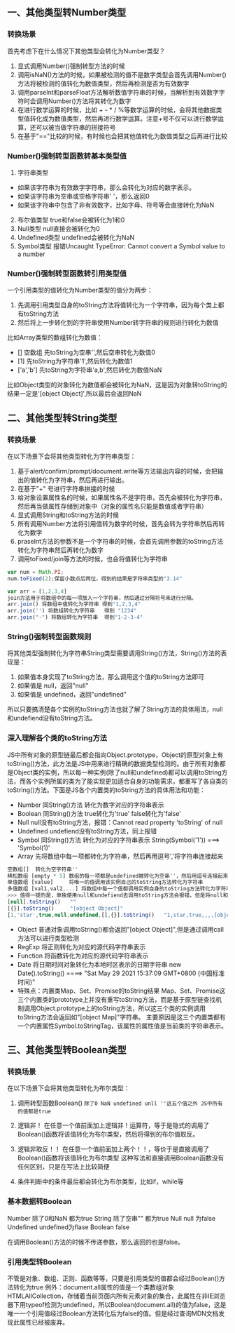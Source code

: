 ## 一、其他类型转Number类型

### 转换场景
首先考虑下在什么情况下其他类型会转化为Number类型？
1. 显式调用Number()强制转型方法的时候
2. 调用isNaN()方法的时候，如果被检测的值不是数字类型会首先调用Number()方法将被检测的值转化为数值类型，然后再检测是否为有效数字
3. 调用parseInt和parseFloat方法解析数值字符串的时候，当解析到有效数字字符时会调用Number()方法将其转化为数字
4. 在进行数学运算的时候，比如 + - * / %等数学运算的时候，会将其他数据类型值转化成为数值类型，然后再进行数学运算。注意+号不仅可以进行数学运算，还可以被当做字符串的拼接符号
5. 在基于"=="比较的时候，有时候也会把其他值转化为数值类型之后再进行比较

### Number()强制转型函数转基本类型值
1. 字符串类型
+ 如果该字符串为有效数字字符串，那么会转化为对应的数字表示。
+ 如果该字符串为空串或空格字符串' '，那么返回0
+ 如果该字符串中包含了非有效数字，比如字母、符号等会直接转化为NaN

2. 布尔值类型 true和false会被转化为1和0
3. Null类型 null直接会被转化为0
4. Undefined类型 undefined会被转化为NaN
5. Symbol类型 报错Uncaught TypeError: Cannot convert a Symbol value to a number

### Number()强制转型函数转引用类型值
一个引用类型的值转化为Number类型的值分为两步：
1. 先调用引用类型自身的toString方法将值转化为一个字符串，因为每个类上都有toString方法
2. 然后将上一步转化到的字符串使用Number转字符串的规则进行转化为数值

比如Array类型的数组转化为数值：
+ [] 空数组 先toString为空串'',然后空串转化为数值0
+ [1] 先toString为字符串'1',然后转化为数值1
+ ['a','b'] 先toString为字符串'a,b',然后转化为数值NaN

比如Object类型的对象转化为数值都会被转化为NaN，这是因为对象转toString的结果一定是'[object Object]',所以最后会返回NaN


## 二、其他类型转String类型
### 转换场景
在以下场景下会将其他类型转化为字符串类型：
1. 基于alert/confirm/prompt/document.write等方法输出内容的时候，会把输出的值转化为字符串，然后再进行输出。
2. 在基于"+" 号进行字符串拼接的时候
3. 给对象设置属性名的时候，如果属性名不是字符串，首先会被转化为字符串，然后再当做属性存储到对象中（对象的属性名只能是数值或者字符串）
4. 显式调用String和toString方法的时候
5. 所有调用Number方法将引用值转为数字的时候，首先会转为字符串然后再转化为数字
6. praseInt方法的参数不是一个字符串的时候，会首先调用参数的toString方法转化为字符串然后再转化为数字
7. 调用toFixed/join等方法的时候，也会将值转化为字符串
```js
var num = Math.PI;
num.toFixed(2);保留小数点后两位，得到的结果是字符串类型的"3.14"

var arr = [1,2,3,4]
join方法用于将数组中的每一项放入一个字符串，然后通过分隔符号来进行分隔。
arr.join() 将数组中值转化为字符串 得到"1,2,3,4"
arr.join('') 将数组转化为字符串   得到 "1234" 
arr.join("-") 将数组转化为字符串  得到"1-2-3-4"
```

### String()强制转型函数规则
将其他类型强制转化为字符串String类型需要调用String()方法，String()方法的表现是：
1. 如果值本身实现了toString方法，那么调用这个值的toString方法即可
2. 如果值是 null，返回"null"
3. 如果值是 undefined，返回"undefined"

所以只要搞清楚各个实例的toString方法也就了解了String方法的具体用法，null和undefiend没有toString方法。
### 深入理解各个类的toString方法
JS中所有对象的原型链最后都会指向Object.prototype，Object的原型对象上有toString()方法，此方法是JS中用来进行精确的数据类型检测的。由于所有对象都是Object类的实例，所以每一种实例(除了null和undefined)都可以调用toString方法，而各个实例所属的类为了能实现更加适合自身的功能需求，都重写了各自类的toString()方法。下面是JS各个内置类的toString方法的具体用法和功能：

+ Number    同String()方法 转化为数字对应的字符串表示
+ Boolean   同String()方法 true转化为'true' false转化为'false'
+ Null      null没有toString方法，报错：Cannot read property 'toString' of null
+ Undefined undefiend没有toString方法，同上报错
+ Symbol    同String()方法 转化为对应的字符串表示 String(Symbol('1')) ===> 'Symbol(1)'
+ Array     先将数组中每一项都转化为字符串，然后再用逗号','将字符串连接起来  
```js
空数组[]  转化为空字符串''
稀松数组 [empty * 5] 数组的每一项都是undefined被转化为空串''，然后用逗号连接起来为',,,,' 
单值数组 [value]     将唯一的值调用该实例自己的toString方法转化为字符串 
多值数组 [val1,val2,...] 将数组中每一个值都调用实例自身的toString方法转化为字符串
>>> 值得一提的是，单独使用null和undefiend去调用toString方法会报错，但是将null和undefiend放在数组中，然后数组调用toString方法，那么数组中的unll和undefined会被转化为空串。
[null].toString()   ""
[{}].toString()     "[object Object]"
[1,'star',true,null,undefined,[],{}].toString()   "1,star,true,,,,[object Object]"
```
+ Object    普通对象调用toString()都会返回"[object Object]",但是通过调用call方法可以进行类型检测
+ RegExp    将正则转化为对应的源代码字符串表示
+ Function  将函数转化为对应的源代码字符串表示
+ Date      将日期时间对象转化为本地时区表示的日期字符串 new Date().toString() ====>  "Sat May 29 2021 15:37:09 GMT+0800 (中国标准时间)"
+ 特殊点：内置类Map、Set、Promise的toString结果
Map、Set、Promise这三个内置类的prototype上并没有重写toString方法，而是基于原型链查找机制调用Object.prototype上的toString方法，所以这三个类的实例调用toString方法会返回如"[object Map]"字符串。
主要原因是这三个内置类都有一个内置属性Symbol.toStringTag，该属性的属性值是当前类的字符串表示。

## 三、其他类型转Boolean类型

### 转换场景
在以下场景下会将其他类型转化为布尔类型：
1. 调用转型函数Boolean()
`除了0 NaN undefined unll ''这五个值之外 JS中所有的值都是true`

2. 逻辑非！
在任意一个值前面加上逻辑非！运算符，等于是隐式的调用了Boolean()函数将该值转化为布尔类型，然后将得到的布尔值取反。

3. 逻辑非取反！！
在任意一个值前面加上两个！！，等价于是直接调用了Boolean()函数将该值转化为布尔类型
这种写法和直接调用Boolean函数没有任何区别，只是在写法上比较简便

4. 条件判断中的条件最后都会转化为布尔类型，比如if，while等

### 基本数据转Boolean
Number    除了0和NaN 都为true
String    除了空串"" 都为true
Null      null 为false
Undefined undefined为flase
Boolean   false

在调用Boolean()方法的时候不传递参数，那么返回的也是false。

### 引用类型转Boolean
不管是对象、数组、正则、函数等等，只要是引用类型的值都会经过Boolean()方法转化为true
例外：document.all属性的值是一个类数组对象HTMLAllCollection，存储着当前页面内所有元素对象的集合，此属性在非IE浏览器下用typeof检测为undefined，所以Boolean(document.all)的值为false，这是唯一一个引用值经过Boolean方法转化后为false的值。但是经过查询MDN文档发现此属性已经被废弃。
